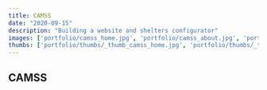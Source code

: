 ```yaml
---
title: CAMSS
date: "2020-09-15"
description: "Building a website and shelters configurator"
images: ['portfolio/camss_home.jpg', 'portfolio/camss_about.jpg', 'portfolio/camss_shelter.jpg', 'portfolio/camss_customize.jpg']
thumbs: ['portfolio/thumbs/_thumb_camss_home.jpg', 'portfolio/thumbs/_thumb_camss_about.jpg', 'portfolio/thumbs/_thumb_camss_shelter.jpg', 'portfolio/thumbs/_thumb_camss_customize.jpg']
---
```


## CAMSS
